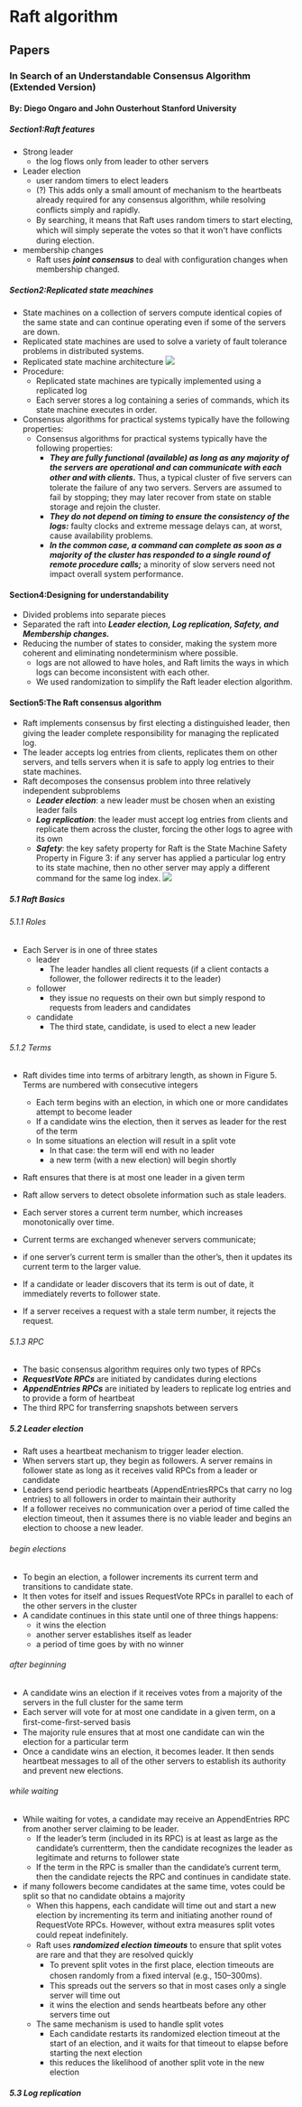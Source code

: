 # Raft algorithm
## Papers
### In Search of an Understandable Consensus Algorithm (Extended Version)
#### By: Diego Ongaro and John Ousterhout Stanford University
##### Section1:Raft features
- Strong leader
  - the log flows only from leader to other servers
- Leader election
  - user random timers to elect leaders
  - (?) This adds only a small amount of mechanism to the heartbeats already required for any consensus algorithm, while resolving conﬂicts simply and rapidly.
  - By searching, it means that Raft uses random timers to start electing, which will simply seperate the votes so that it won't have conﬂicts during election.
- membership changes
  - Raft uses ***joint consensus*** to deal with configuration changes when membership changed.

##### Section2:Replicated state meachines
- State machines on a collection of servers compute identical copies of the same state and can continue operating even if some of the servers are down.
-  Replicated state machines are used to solve a variety of fault tolerance problems in distributed systems.
-  Replicated state machine architecture
![](https://i.loli.net/2020/02/23/ZdcEgABWhQPv7yO.png)
- Procedure:
  - Replicated state machines are typically implemented using a replicated log
  -  Each server stores a log containing a series of commands, which its state machine executes in order.
- Consensus algorithms for practical systems typically have the following properties:
  - Consensus algorithms for practical systems typically have the following properties:
    - ***They are fully functional (available) as long as any majority of the servers are operational and can communicate with each other and with clients.*** Thus, a typical cluster of ﬁve servers can tolerate the failure of any two servers. Servers are assumed to fail by stopping; they may later recover from state on stable storage and rejoin the cluster.
    - ***They do not depend on timing to ensure the consistency of the logs:*** faulty clocks and extreme message delays can, at worst, cause availability problems.
    - ***In the common case, a command can complete as soon as a majority of the cluster has responded to a single round of remote procedure calls;*** a minority of slow servers need not impact overall system performance.
#### Section4:Designing for understandability
-  Divided problems into separate pieces
  - Separated the raft into ***Leader election, Log replication, Safety, and Membership changes.***
  - Reducing the number of states to consider, making the system more coherent and eliminating nondeterminism where possible.
    -  logs are not allowed to have holes, and Raft limits the ways in which logs can become inconsistent with each other.
    - We used randomization to simplify the Raft leader election algorithm.
#### Section5:The Raft consensus algorithm
- Raft implements consensus by ﬁrst electing a distinguished leader,  then giving the leader complete responsibility for managing the replicated log.
-  The leader accepts log entries from clients, replicates them on other servers, and tells servers when it is safe to apply log entries to their state machines.
- Raft decomposes the consensus problem into three relatively independent subproblems
  - ***Leader election***: a new leader must be chosen when an existing leader fails
  -  ***Log replication***: the leader must accept log entries from clients and replicate them across the cluster, forcing the other logs to agree with its own
  - ***Safety***: the key safety property for Raft is the State Machine Safety Property in Figure 3: if any server has applied a particular log entry to its state machine, then no other server may apply a different command for the same log index.
  ![](https://i.loli.net/2020/02/24/SINkRtpDr3mf1i2.png)

##### 5.1 Raft Basics
###### 5.1.1 Roles
- Each Server is in one of three states
  - leader
    -  The leader handles all client requests (if a client contacts a follower, the follower redirects it to the leader)
  - follower
    -  they issue no requests on their own but simply respond to requests from leaders and candidates
  - candidate
    -  The third state, candidate, is used to elect a new leader
###### 5.1.2 Terms
- Raft divides time into terms of arbitrary length, as shown in Figure 5. Terms are numbered with consecutive integers
  -  Each term begins with an election, in which one or more candidates attempt to become leader
  -  If a candidate wins the election, then it serves as leader for the rest of the term
  -  In some situations an election will result in a split vote
      - In that case: the term will end with no leader
      -  a new term (with a new election) will begin shortly

-  Raft ensures that there is at most one leader in a given term
-  Raft allow servers to detect obsolete information such as stale leaders.
- Each server stores a current term number, which increases monotonically over time.
- Current terms are exchanged whenever servers communicate;
- if one server’s current term is smaller than the other’s, then it updates its current term to the larger value.
- If a candidate or leader discovers that its term is out of date, it immediately reverts to follower state.
- If a server receives a request with a stale term number, it rejects the request.
###### 5.1.3 RPC
-  The basic consensus algorithm requires only two types of RPCs
  - ***RequestVote RPCs*** are initiated by candidates during elections
  -  ***AppendEntries RPCs*** are initiated by leaders to replicate log entries and to provide a form of heartbeat
  - The third RPC for transferring snapshots between servers
##### 5.2 Leader election
- Raft uses a heartbeat mechanism to trigger leader election.
-  When servers start up, they begin as followers. A server remains in follower state as long as it receives valid RPCs from a leader or candidate
-  Leaders send periodic heartbeats (AppendEntriesRPCs that carry no log entries) to all followers in order to maintain their authority
-  If a follower receives no communication over a period of time called the election timeout, then it assumes there is no viable leader and begins an election to choose a new leader.
###### begin elections
- To begin an election, a follower increments its current term and transitions to candidate state.
- It then votes for itself and issues RequestVote RPCs in parallel to each of the other servers in the cluster
- A candidate continues in this state until one of three things happens:
  - it wins the election
  - another server establishes itself as leader
  - a period of time goes by with no winner
###### after beginning
- A candidate wins an election if it receives votes from a majority of the servers in the full cluster for the same term
-  Each server will vote for at most one candidate in a given term, on a ﬁrst-come-ﬁrst-served basis
- The majority rule ensures that at most one candidate can win the election for a particular term
-  Once a candidate wins an election, it becomes leader. It then sends heartbeat messages to all of the other servers to establish its authority and prevent new elections.
###### while waiting
- While waiting for votes, a candidate may receive an AppendEntries RPC from another server claiming to be leader.
  -  If the leader’s term (included in its RPC) is at least as large as the candidate’s currentterm, then the candidate recognizes the leader as legitimate and returns to follower state
  -  If the term in the RPC is smaller than the candidate’s current term, then the candidate rejects the RPC and continues in candidate state.
- if many followers become candidates at the same time, votes could be split so that no candidate obtains a majority
  -  When this happens, each candidate will time out and start a new election by incrementing its term and initiating another round of RequestVote RPCs. However, without extra measures split votes could repeat indeﬁnitely.
  - Raft uses ***randomized election timeouts*** to ensure that split votes are rare and that they are resolved quickly
    -  To prevent split votes in the ﬁrst place, election timeouts are chosen randomly from a ﬁxed interval (e.g., 150–300ms).
    - This spreads out the servers so that in most cases only a single server will time out
    -  it wins the election and sends heartbeats before any other servers time out
  - The same mechanism is used to handle split votes
    -  Each candidate restarts its randomized election timeout at the start of an election, and it waits for that timeout to elapse before starting the next election
    -  this reduces the likelihood of another split vote in the new election
##### 5.3 Log replication
